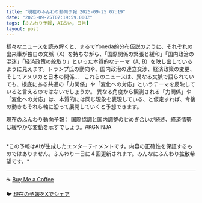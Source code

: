 ```yaml
---
title: "現在のふんわり動向予報 2025-09-25 07:19"
date: "2025-09-25T07:19:59.000Z"
tags: [ふんわり予報, AI占い, 日常]
layout: post
---
```


様々なニュースを読み解くと、まるでYoneda的分布仮説のように、それぞれの出来事が独自の文脈（X）を持ちながら、「国際関係の緊張と緩和」「国内政治の混迷」「経済政策の舵取り」といった本質的なテーマ（A, B）を映し出しているように見えます。トランプ氏の動向や、国内政治の連立交渉、経済政策の変更、そしてアメリカと日本の関係…　これらのニュースは、異なる文脈で語られていても、根底にある共通の「力関係」や「変化への対応」というテーマを反映していると言えるのではないでしょうか。  異なる角度から観測される「力関係」や「変化への対応」は、本質的には同じ現象を表現している、と仮定すれば、今後の動きもそれら軸に沿って展開していくと予想できます。

現在のふんわり動向予報：
国際協調と国内調整のせめぎ合いが続き、経済情勢は緩やかな変動を示すでしょう。#KGNINJA

<br>
*この予報はAIが生成したエンターテイメントです。内容の正確性を保証するものではありません。ふんわり一日に４回更新されます。みんなにふんわり拡散希望です。*

---
☕️ [Buy Me a Coffee](https://www.buymeacoffee.com/kgninja)

🐦 [現在の予報をXでシェア](https://twitter.com/intent/tweet?text=%E7%8F%BE%E5%9C%A8%E3%81%AE%E3%81%B5%E3%82%93%E3%82%8F%E3%82%8A%E4%BA%88%E5%A0%B1%3A%20%E3%80%8C%E6%A7%98%E3%80%85%E3%81%AA%E3%83%8B%E3%83%A5%E3%83%BC%E3%82%B9%E3%82%92%E8%AA%AD%E3%81%BF%E8%A7%A3%E3%81%8F%E3%81%A8%E3%80%81%E3%81%BE%E3%82%8B%E3%81%A7Yoneda%E7%9A%84%E5%88%86%E5%B8%83%E4%BB%AE%E8%AA%AC%E3%81%AE%E3%82%88%E3%81%86%E3%81%AB%E3%80%81%E3%81%9D%E3%82%8C%E3%81%9E%E3%82%8C%E3%81%AE%E5%87%BA%E6%9D%A5%E4%BA%8B%E3%81%8C%E7%8B%AC%E8%87%AA%E3%81%AE%E6%96%87%E8%84%88%EF%BC%88X%EF%BC%89%E3%82%92%E6%8C%81%E3%81%A1%E3%81%AA%E3%81%8C%E3%82%89%E3%80%81%E3%80%8C%E5%9B%BD%E9%9A%9B%E9%96%A2%E4%BF%82%E3%81%AE%E7%B7%8A%E5%BC%B5%E3%81%A8%E7%B7%A9%E5%92%8C%E3%80%8D%E3%80%8C%E5%9B%BD%E5%86%85%E6%94%BF%E6%B2%BB%E3%81%AE%E6%B7%B7%E8%BF%B7%E3%80%8D%E3%80%8C%E7%B5%8C%E6%B8%88%E6%94%BF%E7%AD%96%E3%81%AE%E8%88%B5%E5%8F%96%E3%82%8A%E3%80%8D%E3%81%A8%E3%81%84%E3%81%A3%E3%81%9F%E6%9C%AC%E8%B3%AA%E7%9A%84%E3%81%AA%E3%83%86...%E3%80%8D%23KGNINJA%20%E7%B6%9A%E3%81%8D%E3%81%AF%E3%83%96%E3%83%AD%E3%82%B0%E3%81%A7%EF%BC%81%F0%9F%91%87&url=https%3A%2F%2Fkg-ninja.github.io%2FFunwariyoso%2F)
